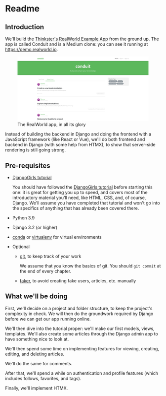 # Readme

## Introduction

We'll build the [Thinkster's RealWorld Example
App](https://github.com/gothinkster/realworld/) from the ground up. The
app is called Conduit and is a Medium clone: you can see it running at
<https://demo.realworld.io>.

<figure>
<img src="./assets/Conduit - RealWorld.png" width="600" alt="The RealWorld app, in all its glory" /><figcaption aria-hidden="true">The RealWorld app, in all its glory</figcaption>
</figure>

Instead of building the backend in Django and doing the frontend with a
JavaScript framework (like React or Vue), we'll do both frontend and
backend in Django (with some help from HTMX), to show that server-side
rendering is still going strong.

## Pre-requisites

-   [DjangoGirls tutorial](https://github.com/DjangoGirls/tutorial)

    You should have followed the [DjangoGirls
    tutorial](https://github.com/DjangoGirls/tutorial) before starting
    this one: it is great for getting you up to speed, and covers most
    of the introductory material you'll need, like HTML, CSS, and, of
    course, Django. We'll assume you have completed that tutorial and
    won't go into the specifics of anything that has already been
    covered there.

-   Python 3.9

-   Django 3.2 (or higher)

-   [conda](https://docs.conda.io/en/latest/miniconda.html) or
    [virtualenv](https://virtualenv.pypa.io/) for virtual environments

-   Optional

    -   [git](https://github.com/git-guides/install-git), to keep track
        of your work

        We assume that you know the basics of git. You should
        `git commit` at the end of every chapter.

    -   [faker](https://github.com/joke2k/faker), to avoid creating fake
        users, articles, etc. manually

## What we'll be doing

First, we'll decide on a project and folder structure, to keep the
project's complexity in check. We will then do the groundwork required
by Django before we can get our app running online.

We'll then dive into the tutorial proper: we'll make our first models,
views, templates. We'll also create some articles through the Django
admin app to have something nice to look at.

We'll then spend some time on implementing features for viewing,
creating, editing, and deleting articles.

We'll do the same for comments.

After that, we'll spend a while on authentication and profile features
(which includes follows, favorites, and tags).

Finally, we'll implement HTMX.

